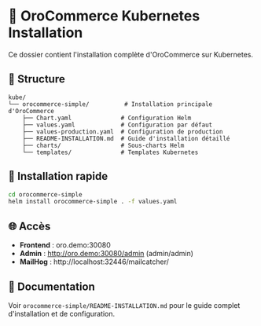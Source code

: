 # 🚀 OroCommerce Kubernetes Installation

Ce dossier contient l'installation complète d'OroCommerce sur Kubernetes.

## 📁 Structure

```
kube/
└── orocommerce-simple/          # Installation principale d'OroCommerce
    ├── Chart.yaml              # Configuration Helm
    ├── values.yaml             # Configuration par défaut
    ├── values-production.yaml  # Configuration de production
    ├── README-INSTALLATION.md  # Guide d'installation détaillé
    ├── charts/                 # Sous-charts Helm
    └── templates/              # Templates Kubernetes
```

## 🎯 Installation rapide

```bash
cd orocommerce-simple
helm install orocommerce-simple . -f values.yaml
```

## 🌐 Accès

- **Frontend** : oro.demo:30080
- **Admin** : http://oro.demo:30080/admin (admin/admin)
- **MailHog** : http://localhost:32446/mailcatcher/

## 📖 Documentation

Voir `orocommerce-simple/README-INSTALLATION.md` pour le guide complet d'installation et de configuration. 